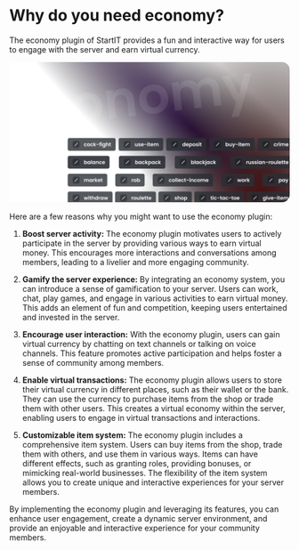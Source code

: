 # Why do you need economy?

The economy plugin of StartIT provides a fun and interactive way for users to engage with the server and earn
virtual currency. 

![](../assets/v24.png)

Here are a few reasons why you might want to use the economy plugin:

1. **Boost server activity:** The economy plugin motivates users to actively participate in the server by providing
   various ways to earn virtual money. This encourages more interactions and conversations among members, leading to a
   livelier and more engaging community.

2. **Gamify the server experience:** By integrating an economy system, you can introduce a sense of gamification to your
   server. Users can work, chat, play games, and engage in various activities to earn virtual money. This adds an
   element of fun and competition, keeping users entertained and invested in the server.

3. **Encourage user interaction:** With the economy plugin, users can gain virtual currency by chatting on text channels
   or talking on voice channels. This feature promotes active participation and helps foster a sense of community among
   members.

4. **Enable virtual transactions:** The economy plugin allows users to store their virtual currency in different places,
   such as their wallet or the bank. They can use the currency to purchase items from the shop or trade them with other
   users. This creates a virtual economy within the server, enabling users to engage in virtual transactions and
   interactions.

5. **Customizable item system:** The economy plugin includes a comprehensive item system. Users can buy items from the
   shop, trade them with others, and use them in various ways. Items can have different effects, such as granting roles,
   providing bonuses, or mimicking real-world businesses. The flexibility of the item system allows you to create unique
   and interactive experiences for your server members.

By implementing the economy plugin and leveraging its features, you can enhance user engagement, create a dynamic server
environment, and provide an enjoyable and interactive experience for your community members.
